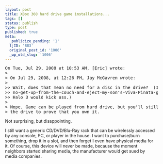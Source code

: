 ```yaml
---
layout: post
title: XBox 360 hard drive game installations...
tags: []
status: publish
type: post
published: true
meta:
  _publicize_pending: '1'
  ljID: '883'
  original_post_id: '1006'
  _wp_old_slug: '1006'
---
```

<pre>
On Tue, Jul 29, 2008 at 10:53 AM, [Eric] wrote:
&gt;
&gt; On Jul 29, 2008, at 12:26 PM, Jay McGavren wrote:
&gt;
&gt;&gt; Wait, does that mean no need for a disc in the drive?  (Instant,
&gt;&gt; no-get-up-from-the-couch-and-eject-my-son's-Viva-Pinata-game access to
&gt;&gt; Halo 3 would kick ass.)
&gt;
&gt; Nope. Game can be played from hard drive, but you'll still need the game in
&gt; the drive to prove that you own it.
</pre>

Not surprising, but disappointing.

I still want a generic CD/DVD/Blu-Ray rack that can be wirelessly accessed by any console, PC, or player in the house.  I want to purchase/burn something, drop it in a slot, and then forget I even have physical media for it.  Of course, this device will never be made, because the moment neighbors started sharing media, the manufacturer would get sued by media companies.
